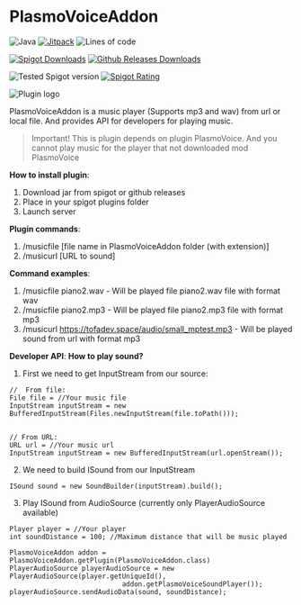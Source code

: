 # PlasmoVoiceAddon

![Java](https://img.shields.io/badge/Java-8%2B-brightgreen)
[![Jitpack](https://jitpack.io/v/U61vashka/PlasmoVoiceAddon.svg)](https://jitpack.io/#U61vashka/PlasmoVoiceAddon) 
![Lines of code](https://img.shields.io/tokei/lines/github/U61vashka/PlasmoVoiceAddon?label=Lines%20of%20code) 

[![Spigot Downloads](https://img.shields.io/spiget/downloads/99253?label=[Spigot]%20Downloads)](https://www.spigotmc.org/resources/plasmovoiceaddon.99253/)
[![Github Releases Downloads](https://img.shields.io/github/downloads/U61vashka/PlasmoVoiceAddon/total?label=[Github]%20Releases%20downloads)](https://github.com/U61vashka/PlasmoVoiceAddon/releases)

![Tested Spigot version](https://img.shields.io/badge/Tested%20on-Spigot%201.16.4-informational)
[![Spigot Rating](https://img.shields.io/spiget/rating/99253?label=[Spigot]%20Rating)](https://www.spigotmc.org/resources/plasmovoiceaddon.99253/) 


![Plugin logo](https://user-images.githubusercontent.com/85439143/150570814-1e3f3e00-7ec7-4972-a888-cfbb32b8ea6f.png)


PlasmoVoiceAddon is a music player (Supports mp3 and wav) from url or local file. And provides API for developers for playing music.

> Important! This is plugin depends on plugin PlasmoVoice. And you cannot play music for the player that not downloaded mod PlasmoVoice

**How to install plugin**:
   1. Download jar from spigot or github releases
   2. Place in your spigot plugins folder
   3. Launch server

**Plugin commands**:
   1. /musicfile [file name in PlasmoVoiceAddon folder (with extension)]
   2. /musicurl [URL to sound]

**Command examples**:
   1. /musicfile piano2.wav - Will be played file piano2.wav file with format wav
   2. /musicfile piano2.mp3 - Will be played file piano2.mp3 file with format mp3
   3. /musicurl https://tofadev.space/audio/small_mptest.mp3 - Will be played sound from url with format mp3

**Developer API**:
  **How to play sound?**
  1. First we need to get InputStream from our source:
        
    //  From file:
    File file = //Your music file
    InputStream inputStream = new BufferedInputStream(Files.newInputStream(file.toPath()));


    // From URL:
    URL url = //Your music url
    InputStream inputStream = new BufferedInputStream(url.openStream());
  2. We need to build ISound from our InputStream
    
    ISound sound = new SoundBuilder(inputStream).build();

  3. Play ISound from AudioSource (currently only PlayerAudioSource available)
    
    Player player = //Your player
    int soundDistance = 100; //Maximum distance that will be music played

    PlasmoVoiceAddon addon = PlasmoVoiceAddon.getPlugin(PlasmoVoiceAddon.class)
    PlayerAudioSource playerAudioSource = new PlayerAudioSource(player.getUniqueId(),
								addon.getPlasmoVoiceSoundPlayer());
    playerAudioSource.sendAudioData(sound, soundDistance);
      